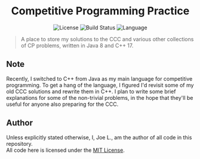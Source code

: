 <div align='center'>
	<h1 align='center'>Competitive Programming Practice</h1>
	<img
	    src="https://img.shields.io/github/license/jo3-l/cp-practice?style=for-the-badge"
	    alt="License"
	/>
	<img
	    src="https://img.shields.io/github/workflow/status/jo3-l/cp-practice/Continuous%20Integration.svg?style=for-the-badge"
	    alt="Build Status"
	/>
	<img
		src='https://img.shields.io/github/languages/top/jo3-l/cp-practice.svg?style=for-the-badge'
		alt='Language'
	/>
</div>

> A place to store my solutions to the CCC and various other collections of CP problems, written in Java 8 and C++ 17.<br>

## Note

Recently, I switched to C++ from Java as my main language for competitive programming. To get a hang of the language, I figured I'd revisit some of my old CCC solutions and rewrite them in C++. I plan to write some brief explanations for some of the non-trivial problems, in the hope that they'll be useful for anyone also preparing for the CCC.

## Author

Unless explicitly stated otherwise, I, Joe L., am the author of all code in this repository.<br>
All code here is licensed under the [MIT License](./LICENSE.md).
